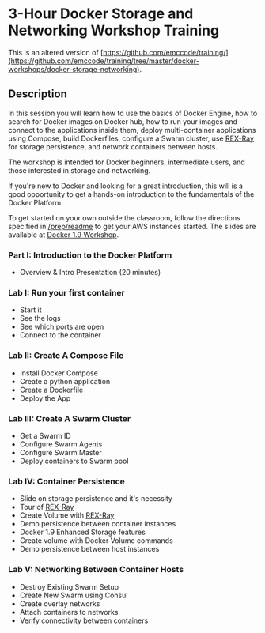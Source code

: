 3-Hour Docker Storage and Networking Workshop Training
===============================

This is an altered version of [https://github.com/emccode/training/](https://github.com/emccode/training/tree/master/docker-workshops/docker-storage-networking).

## Description

In this session you will learn how to use the basics of Docker Engine, how to search for Docker images on Docker hub, how to run your images and connect to the applications inside them, deploy multi-container applications using Compose, build Dockerfiles, configure a Swarm cluster, use [REX-Ray](https://github.com/emccode/rexray) for storage persistence, and network containers between hosts.

The workshop is intended for Docker beginners, intermediate users, and those interested in storage and networking.

If you're new to Docker and looking for a great introduction, this will is a good opportunity to get a hands-on introduction to the fundamentals of the Docker Platform.

To get started on your own outside the classroom, follow the directions specified in [/prep/readme](https://github.com/emccode/training/blob/master/docker-storage-networking/prep/README.md) to get your AWS instances started. The slides are available at [Docker 1.9 Workshop](http://www.slideshare.net/EMCCODE/docker-19-workshop).

### Part I: Introduction to the Docker Platform
 - Overview & Intro Presentation (20 minutes)

### Lab I: Run your first container

 - Start it
 - See the logs
 - See which ports are open
 - Connect to the container

### Lab II: Create A Compose File

 - Install Docker Compose
 - Create a python application
 - Create a Dockerfile
 - Deploy the App

### Lab III: Create A Swarm Cluster

 - Get a Swarm ID
 - Configure Swarm Agents
 - Configure Swarm Master
 - Deploy containers to Swarm pool

### Lab IV: Container Persistence

 - Slide on storage persistence and it's necessity
 - Tour of [REX-Ray](https://github.com/emccode/rexray)
 - Create Volume with [REX-Ray](https://github.com/emccode/rexray)
 - Demo persistence between container instances
 - Docker 1.9 Enhanced Storage features
 - Create volume with Docker Volume commands
 - Demo persistence between host instances

### Lab V: Networking Between Container Hosts

 - Destroy Existing Swarm Setup
 - Create New Swarm using Consul
 - Create overlay networks
 - Attach containers to networks
 - Verify connectivity between containers
